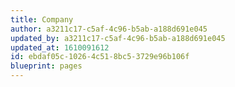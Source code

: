 ```yaml
---
title: Company
author: a3211c17-c5af-4c96-b5ab-a188d691e045
updated_by: a3211c17-c5af-4c96-b5ab-a188d691e045
updated_at: 1610091612
id: ebdaf05c-1026-4c51-8bc5-3729e96b106f
blueprint: pages
---
```

